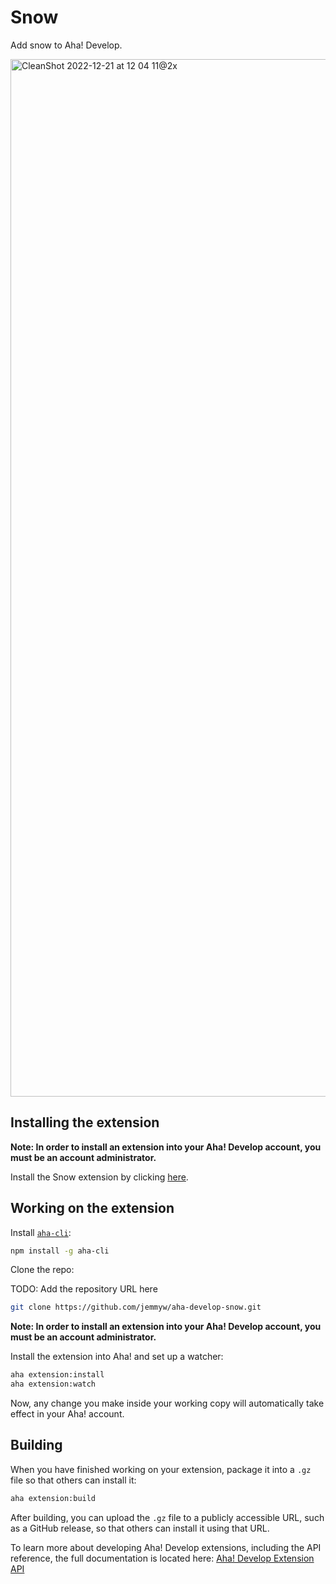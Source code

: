 # Snow

Add snow to Aha! Develop.

<img width="1660" alt="CleanShot 2022-12-21 at 12 04 11@2x" src="https://user-images.githubusercontent.com/8016/208783145-33b01c18-d464-4015-a0f1-499fa7ad6f7d.png">

## Installing the extension

**Note: In order to install an extension into your Aha! Develop account, you must be an account administrator.**

Install the Snow extension by clicking [here](https://secure.aha.io/settings/account/extensions/install?url=https://github.com/jemmyw/aha-develop-snow/releases/download/v1.1.0/jemmyw.snow-v1.1.0.gz).

## Working on the extension

Install [`aha-cli`](https://github.com/aha-app/aha-cli):

```sh
npm install -g aha-cli
```

Clone the repo:

TODO: Add the repository URL here
```sh
git clone https://github.com/jemmyw/aha-develop-snow.git
```

**Note: In order to install an extension into your Aha! Develop account, you must be an account administrator.**

Install the extension into Aha! and set up a watcher:

```sh
aha extension:install
aha extension:watch
```

Now, any change you make inside your working copy will automatically take effect in your Aha! account.

## Building

When you have finished working on your extension, package it into a `.gz` file so that others can install it:

```sh
aha extension:build
```

After building, you can upload the `.gz` file to a publicly accessible URL, such as a GitHub release, so that others can install it using that URL.

To learn more about developing Aha! Develop extensions, including the API reference, the full documentation is located here: [Aha! Develop Extension API](https://www.aha.io/support/develop/extensions)
